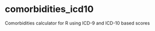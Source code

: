 comorbidities_icd10
===================

Comorbidities calculator for R using ICD-9 and ICD-10 based scores
